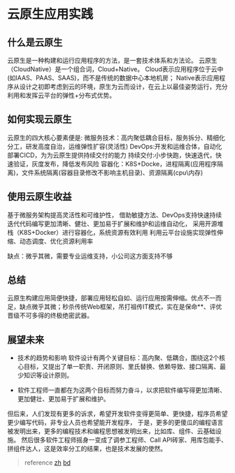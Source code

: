 # 云原生应用实践
## 什么是云原生
 云原生是一种构建和运行应用程序的方法，是一套技术体系和方法论。
云原生（CloudNative）是一个组合词，Cloud+Native。
Cloud表示应用程序位于云中(如IAAS、PAAS、SAAS)，而不是传统的数据中心本地机房；
Native表示应用程序从设计之初即考虑到云的环境，原生为云而设计，在云上以最佳姿势运行，充分利用和发挥云平台的弹性+分布式优势。

## 如何实现云原生

云原生的四大核心要素便是:
微服务技术：高内聚低耦合目标，服务拆分、精细化分工，研发高度自治，运维弹性扩容(灵活性)
DevOps:开发和运维合体，自动化部署CICD，为为云原生提供持续交付的能力
持续交付:小步快跑，快速迭代，快速验证，灰度发布，降低发布风险
容器化：K8S+Docke，进程隔离(应用程序隔离)，文件系统隔离(容器目录修改不影响主机目录)、资源隔离(cpu\内存)

## 使用云原生收益

基于微服务架构提高灵活性和可维护性，
借助敏捷方法、DevOps支持快速持续迭代代码编写更加清晰、健壮、更加易于扩展和维护和运维自动化，
采用开源堆栈（K8S+Docker）进行容器化，系统资源有效利用
利用云平台设施实现弹性伸缩、动态调度、优化资源利用率

缺点：微乎其微，需要专业运维支持，小公司这方面支持不够


## 总结

云原生构建应用简便快捷，部署应用轻松自如、运行应用按需伸缩。优点不一而足，缺点微乎其微；秒杀传统Web框架，吊打祖传IT模式，实在是保命**、评优晋级不可多得的终极绝密武器。

## 展望未来

* 技术的趋势和影响
软件设计有两个关键目标：高内聚、低耦合，围绕这2个核心目标，又提出了单一职责、开闭原则、里氏替换、依赖导致、接口隔离、最少知识等设计原则。

* 软件工程师一直都在为这两个目标而努力奋斗，以求把软件编写得更加清晰、更加健壮、更加易于扩展和维护。

但后来，人们发现有更多的诉求，希望开发软件变得更简单、更快捷，程序员希望更少编写代码，非专业人员也希望能开发程序，
于是，更多的更傻瓜的编程语言被发明出来，更多的编程技术和编程思想被发明出来，比如库、组件、云基础设施。
然后很多软件工程师摇身一变成了调参工程师、Call API砖家、用库包能手、拼组件达人，这是效率分工的结果，也是技术发展的使然。

> reference
[zh](https://zhuanlan.zhihu.com/p/150190166)
[bd](https://baijiahao.baidu.com/s?id=1671184630341412647&wfr=spider&for=pc)
